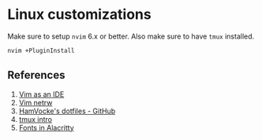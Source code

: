 # Linux customizations

Make sure to setup `nvim` 6.x or better. Also make sure to have `tmux` installed.

``` bash
nvim +PluginInstall
```

## References

1. [Vim as an IDE](https://blog.jez.io/vim-as-an-ide/)
1. [Vim netrw](https://shapeshed.com/vim-netrw/)
1. [HamVocke's dotfiles - GitHub](https://github.com/hamvocke/dotfiles)
1. [tmux intro](https://www.hamvocke.com/blog/a-quick-and-easy-guide-to-tmux/)
1. [Fonts in Alacritty](https://www.behova.net/fonts-in-alacritty/)
